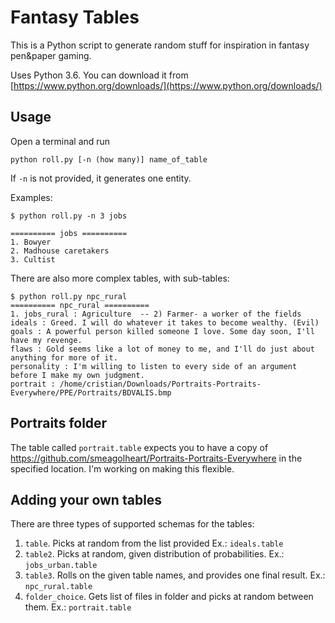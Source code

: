 # Fantasy Tables

This is a Python script to generate random stuff for inspiration in fantasy pen&paper gaming.

Uses Python 3.6. You can download it from [https://www.python.org/downloads/](https://www.python.org/downloads/)

## Usage

Open a terminal and run

```
python roll.py [-n (how many)] name_of_table
```

If `-n` is not provided, it generates one entity.


Examples:

```
$ python roll.py -n 3 jobs

========== jobs ==========
1. Bowyer
2. Madhouse caretakers
3. Cultist

```

There are also more complex tables, with sub-tables:

```
$ python roll.py npc_rural
========== npc_rural ==========
1. jobs_rural : Agriculture  -- 2) Farmer- a worker of the fields
ideals : Greed. I will do whatever it takes to become wealthy. (Evil)
goals : A powerful person killed someone I love. Some day soon, I'll have my revenge.
flaws : Gold seems like a lot of money to me, and I'll do just about anything for more of it.
personality : I'm willing to listen to every side of an argument before I make my own judgment.
portrait : /home/cristian/Downloads/Portraits-Portraits-Everywhere/PPE/Portraits/BDVALIS.bmp
```

## Portraits folder

The table called `portrait.table` expects you to have a copy of https://github.com/smeagolheart/Portraits-Portraits-Everywhere in the specified location. I'm working on making this flexible.

## Adding your own tables

There are three types of supported schemas for the tables:

1. `table`. Picks at random from the list provided Ex.: `ideals.table`
2. `table2`. Picks at random, given distribution of probabilities. Ex.: `jobs_urban.table`
3. `table3`. Rolls on the given table names, and provides one final result. Ex.: `npc_rural.table`
4. `folder_choice`. Gets list of files in folder and picks at random between them. Ex.: `portrait.table`



